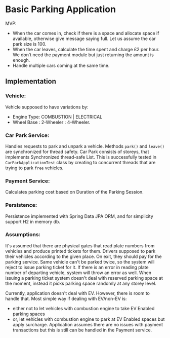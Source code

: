 # Basic Parking Application
MVP:
- When the car comes in, check if there is a space and allocate space if available, otherwise give message saying full.   Let us assume the car park size is 100.
- When the car leaves, calculate the time spent and charge £2 per hour.  We don’t need the payment module but just returning the amount is enough.
- Handle multiple cars coming at the same time.

## Implementation

### Vehicle:
Vehicle supposed to have variations by:
- Engine Type: COMBUSTION | ELECTRICAL 
- Wheel Base : 2-Wheeler : 4-Wheeler.  

### Car Park Service: 
Handles requests to park and unpark a vehicle. Methods `park()` and `leave()` are synchronized for thread safety.
Car Park consists of storeys, that implements Synchronized thread-safe List. 
This is successfully tested in `CarParkApplicationTest` class by creating to concurrent threads that are trying to park `free` vehicles.

### Payment Service:
Calculates parking cost based on Duration of the Parking Session.

### Persistence:
Persistence implemented with Spring Data JPA ORM, and for simplicity support H2 in memory db.

### Assumptions:
It's assumed that there are physical gates that read plate numbers from vehicles and produce printed tickets for them.
Drivers supposed to park their vehicles according to the given place.
On exit, they should pay for the parking service.
Same vehicle can't be parked twice, so the system will reject to issue parking ticket for it.
If there is an error in reading plate number of departing vehicle, system will throw an error as well.
When issuing a parking ticket system doesn't deal with reserved parking space at the moment, instead it picks parking space randomly at any storey level.  

Currently, application doesn't deal with EV. However, there is room to handle that. 
Most simple way if dealing with EV/non-EV is:
- either not to let vehicles with combustion engine to take EV Enabled parking spaces
- or, let vehicles with combustion engine to park at EV Enabled spaces but apply surcharge.
Application assumes there are no issues with payment transactions but this is still can be handled in the Payment service.